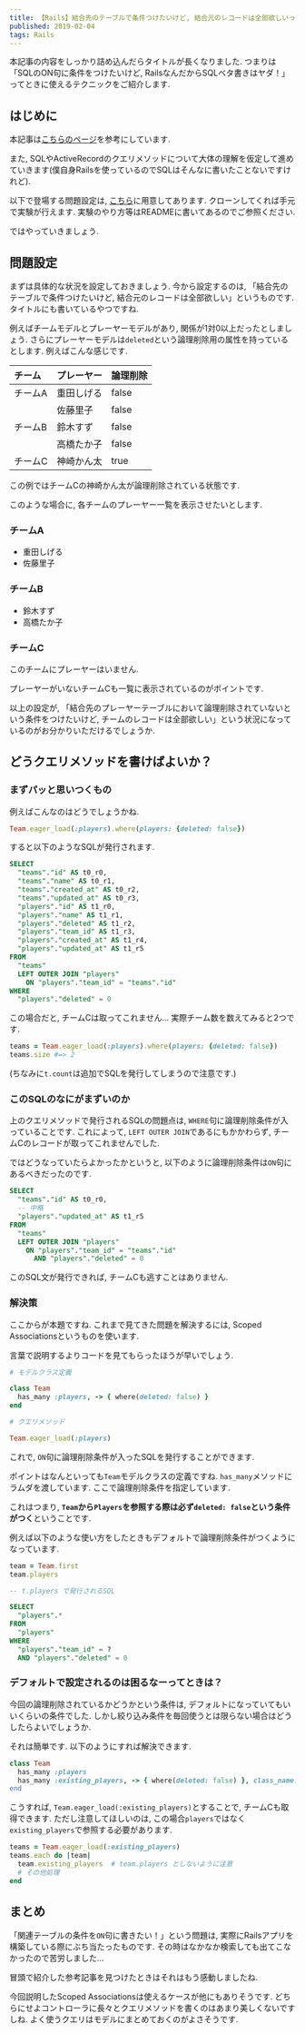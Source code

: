 ```yaml
---
title: 【Rails】結合先のテーブルで条件つけたいけど, 結合元のレコードは全部欲しいってときはScoped Association
published: 2019-02-04
tags: Rails
---
```


本記事の内容をしっかり詰め込んだらタイトルが長くなりました. つまりは「SQLのON句に条件をつけたいけど, RailsなんだからSQLベタ書きはヤダ！」ってときに使えるテクニックをご紹介します.

<!--more-->

## はじめに
本記事は[こちらのページ](https://revs.runtime-revolution.com/conditional-eager-loading-in-rails-9b1c1c592897)を参考にしています.

また, SQLやActiveRecordのクエリメソッドについて大体の理解を仮定して進めていきます(僕自身Railsを使っているのでSQLはそんなに書いたことないですけれど).

以下で登場する問題設定は, [こちら](https://github.com/logicoffee/rails_experiment/tree/scoped-association)に用意してあります. クローンしてくれば手元で実験が行えます. 実験のやり方等はREADMEに書いてあるのでご参照ください.

ではやっていきましょう.

## 問題設定
まずは具体的な状況を設定しておきましょう. 今から設定するのは, 「結合先のテーブルで条件つけたいけど, 結合元のレコードは全部欲しい」というものです. タイトルにも書いているやつですね.

例えばチームモデルとプレーヤーモデルがあり, 関係が1対0以上だったとしましょう. さらにプレーヤーモデルは`deleted`という論理削除用の属性を持っているとします. 例えばこんな感じです.

|チーム   |プレーヤー  |論理削除|
|:-------|:---------|:------|
|チームA  |重田しげる  |false  |
|        |佐藤里子    |false  |
|チームB  |鈴木すず    |false  |
|        |高橋たか子  |false   |
|チームC  |神崎かん太  |true    |

この例ではチームCの神崎かん太が論理削除されている状態です.

このような場合に, 各チームのプレーヤー一覧を表示させたいとします.


<div class="framed">

### チームA

- 重田しげる
- 佐藤里子

### チームB

- 鈴木すず
- 高橋たか子

### チームC

このチームにプレーヤーはいません.

</div>

プレーヤーがいないチームCも一覧に表示されているのがポイントです.

以上の設定が, 「結合先のプレーヤーテーブルにおいて論理削除されていないという条件をつけたいけど, チームのレコードは全部欲しい」という状況になっているのがお分かりいただけるでしょうか.


## どうクエリメソッドを書けばよいか？

### まずパッと思いつくもの

例えばこんなのはどうでしょうかね.

```ruby
Team.eager_load(:players).where(players: {deleted: false})
```

すると以下のようなSQLが発行されます.

```sql
SELECT 
  "teams"."id" AS t0_r0,
  "teams"."name" AS t0_r1,
  "teams"."created_at" AS t0_r2,
  "teams"."updated_at" AS t0_r3,
  "players"."id" AS t1_r0,
  "players"."name" AS t1_r1,
  "players"."deleted" AS t1_r2,
  "players"."team_id" AS t1_r3,
  "players"."created_at" AS t1_r4,
  "players"."updated_at" AS t1_r5 
FROM
  "teams" 
  LEFT OUTER JOIN "players" 
    ON "players"."team_id" = "teams"."id" 
WHERE
  "players"."deleted" = 0
```

この場合だと, チームCは取ってこれません... 実際チーム数を数えてみると2つです.

```ruby
teams = Team.eager_load(:players).where(players: {deleted: false})
teams.size #=> 2
```
(ちなみに`t.count`は追加でSQLを発行してしまうので注意です.)

### このSQLのなにがまずいのか
上のクエリメソッドで発行されるSQLの問題点は, `WHERE`句に論理削除条件が入っていることです. これによって, `LEFT OUTER JOIN`であるにもかかわらず, チームCのレコードが取ってこれませんでした.

ではどうなっていたらよかったかというと, 以下のように論理削除条件は`ON`句にあるべきだったのです.

```sql
SELECT 
  "teams"."id" AS t0_r0,
  -- 中略
  "players"."updated_at" AS t1_r5 
FROM
  "teams" 
  LEFT OUTER JOIN "players" 
    ON "players"."team_id" = "teams"."id" 
      AND "players"."deleted" = 0
```

このSQL文が発行できれば, チームCも逃すことはありません.

### 解決策

ここからが本題ですね. これまで見てきた問題を解決するには, Scoped Associationsというものを使います.

言葉で説明するよりコードを見てもらったほうが早いでしょう.

```ruby
# モデルクラス定義

class Team
  has_many :players, -> { where(deleted: false) }
end
```

```ruby
# クエリメソッド

Team.eager_load(:players)
```
これで, `ON`句に論理削除条件が入ったSQLを発行することができます.

ポイントはなんといっても`Team`モデルクラスの定義ですね. `has_many`メソッドにラムダを渡しています. ここで論理削除条件を指定しています.

これはつまり, **`Team`から`Players`を参照する際は必ず`deleted: false`という条件がつく**ということです.

例えば以下のような使い方をしたときもデフォルトで論理削除条件がつくようになっています.

```ruby
team = Team.first
team.players
```

```sql
-- t.players で発行されるSQL

SELECT
  "players".*
FROM
  "players"
WHERE
  "players"."team_id" = ?
  AND "players"."deleted" = 0
```

### デフォルトで設定されるのは困るなーってときは？
今回の論理削除されているかどうかという条件は, デフォルトになっていてもいいくらいの条件でした. しかし絞り込み条件を毎回使うとは限らない場合はどうしたらよいでしょうか.

それは簡単です. 以下のようにすれば解決できます.

```ruby
class Team
  has_many :players
  has_many :existing_players, -> { where(deleted: false) }, class_name: 'Player`
end
```

こうすれば, `Team.eager_load(:existing_players)`とすることで, チームCも取得できます. ただし注意してほしいのは, この場合`players`ではなく`existing_players`で参照する必要があります.

```ruby
teams = Team.eager_load(:existing_players)
teams.each do |team|
  team.existing_players  # team.players としないように注意
  # その他処理
end
```


## まとめ
「関連テーブルの条件を`ON`句に書きたい！」という問題は, 実際にRailsアプリを構築している際にぶち当たったものです. その時はなかなか検索しても出てこなかったので苦労しました...

冒頭で紹介した参考記事を見つけたときはそれはもう感動しましたね.

今回説明したScoped Associationsは使えるケースが他にもありそうです. どちらにせよコントローラに長々とクエリメソッドを書くのはあまり美しくないですしね. よく使うクエリはモデルにまとめておくのがよさそうです.
